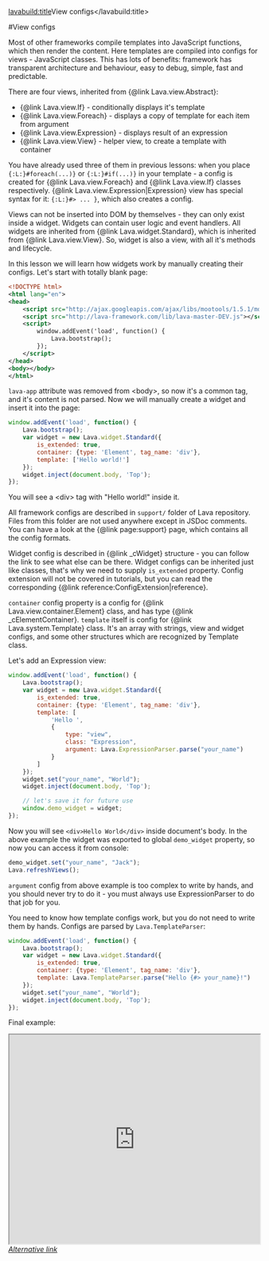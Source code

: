 <lavabuild:title>View configs</lavabuild:title>

#View configs

Most of other frameworks compile templates into JavaScript functions, which then render the content. Here templates
are compiled into configs for views - JavaScript classes. This has lots of benefits: framework has transparent architecture and behaviour,
easy to debug, simple, fast and predictable.

There are four views, inherited from {@link Lava.view.Abstract}:
- {@link Lava.view.If} - conditionally displays it's template
- {@link Lava.view.Foreach} - displays a copy of template for each item from argument
- {@link Lava.view.Expression} - displays result of an expression
- {@link Lava.view.View} - helper view, to create a template with container

You have already used three of them in previous lessons: when you place `{:L:}#foreach(...)}` or `{:L:}#if(...)}`
in your template - a config is created for {@link Lava.view.Foreach} and {@link Lava.view.If} classes respectively.
{@link Lava.view.Expression|Expression} view has special syntax for it: `{:L:}#> ... }`, which also creates a config.

Views can not be inserted into DOM by themselves - they can only exist inside a widget. Widgets can contain
user logic and event handlers. All widgets are inherited from {@link Lava.widget.Standard}, which is inherited
from {@link Lava.view.View}. So, widget is also a view, with all it's methods and lifecycle.

In this lesson we will learn how widgets work by manually creating their configs.
Let's start with totally blank page:

```xml
<!DOCTYPE html>
<html lang="en">
<head>
	<script src="http://ajax.googleapis.com/ajax/libs/mootools/1.5.1/mootools-yui-compressed.js"></script>
	<script src="http://lava-framework.com/lib/lava-master-DEV.js"></script>
	<script>
		window.addEvent('load', function() {
			Lava.bootstrap();
		});
	</script>
</head>
<body></body>
</html>
```

`lava-app` attribute was removed from &lt;body&gt;, so now it's a common tag, and it's content is not parsed. 
Now we will manually create a widget and insert it into the page:

```javascript
window.addEvent('load', function() {
	Lava.bootstrap();
	var widget = new Lava.widget.Standard({
		is_extended: true,
		container: {type: 'Element', tag_name: 'div'},
		template: ['Hello world!']
	});
	widget.inject(document.body, 'Top');
});
```

You will see a &lt;div&gt; tag with <str>"Hello world!"</str> inside it.

All framework configs are described in `support/` folder of Lava repository.
Files from this folder are not used anywhere except in JSDoc comments.
You can have a look at the {@link page:support} page, which contains all the config formats.

Widget config is described in {@link _cWidget} structure - you can follow the link to see what else can be there.
Widget configs can be inherited just like classes, that's why we need to supply `is_extended` property. 
Config extension will not be covered in tutorials, but you can read the corresponding {@link reference:ConfigExtension|reference}.

`container` config property is a config for {@link Lava.view.container.Element} class, and has type {@link _cElementContainer}.
`template` itself is config for {@link Lava.system.Template} class. It's an array with strings, 
view and widget configs, and some other structures which are recognized by Template class.

Let's add an Expression view:

```javascript
window.addEvent('load', function() {
	Lava.bootstrap();
	var widget = new Lava.widget.Standard({
		is_extended: true,
		container: {type: 'Element', tag_name: 'div'},
		template: [
			'Hello ',
			{
				type: "view",
				class: "Expression",
				argument: Lava.ExpressionParser.parse("your_name")
			}
		]
	});
	widget.set("your_name", "World");
	widget.inject(document.body, 'Top');

	// let's save it for future use
	window.demo_widget = widget;
});
```

Now you will see `<div>Hello World</div>` inside document's body. In the above example the widget was exported to
global `demo_widget` property, so now you can access it from console:

```javascript
demo_widget.set("your_name", "Jack");
Lava.refreshViews();
```

`argument` config from above example is too complex to write by hands, and you should never try to do it - 
you must always use ExpressionParser to do that job for you.

You need to know how template configs work, but you do not need to write them by hands. 
Configs are parsed by `Lava.TemplateParser`:

```javascript
window.addEvent('load', function() {
	Lava.bootstrap();
	var widget = new Lava.widget.Standard({
		is_extended: true,
		container: {type: 'Element', tag_name: 'div'},
		template: Lava.TemplateParser.parse("Hello {#> your_name}!")
	});
	widget.set("your_name", "World");
	widget.inject(document.body, 'Top');
});
```

Final example:
<iframe style="height: 30em; width: 100%" src="http://embed.plnkr.co/fHeYSF/index.html"></iframe>
<i><a href="/www/demos/tutorials/ViewConfigs.html">Alternative link</a></i>